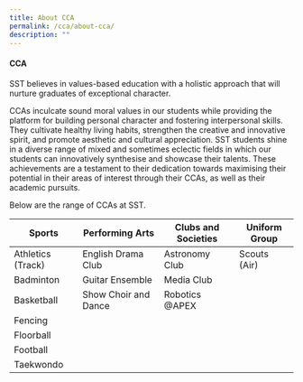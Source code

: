 ```yaml
---
title: About CCA
permalink: /cca/about-cca/
description: ""
---
```

#### CCA

SST believes in values-based education with a holistic approach that will nurture graduates of exceptional character.

CCAs inculcate sound moral values in our students while providing the platform for building personal character and fostering interpersonal skills. They cultivate healthy living habits, strengthen the creative and innovative spirit, and promote aesthetic and cultural appreciation. SST students shine in a diverse range of mixed and sometimes eclectic fields in which our students can innovatively synthesise and showcase their talents. These achievements are a testament to their dedication towards maximising their potential in their areas of interest through their CCAs, as well as their academic pursuits.

Below are the range of CCAs at SST.

| Sports | Performing Arts | Clubs and Societies  |Uniform Group |
| -------- | -------- | -------- | -------- |
| Athletics (Track)     | English Drama Club      | Astronomy Club     | Scouts (Air)|
| Badminton     | Guitar Ensemble    | Media Club   | |
Basketball| Show Choir and Dance|Robotics @APEX| 
| Fencing |  |  |  |
|Floorball|||
|Football|||
|Taekwondo|||
